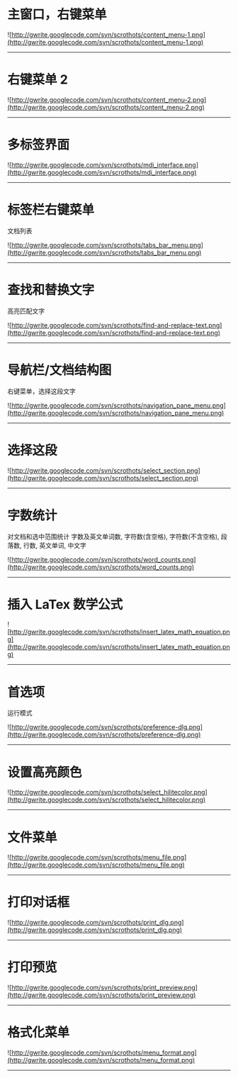

# 主窗口，右键菜单 #

![http://gwrite.googlecode.com/svn/scrothots/content_menu-1.png](http://gwrite.googlecode.com/svn/scrothots/content_menu-1.png)


---


# 右键菜单 2 #

![http://gwrite.googlecode.com/svn/scrothots/content_menu-2.png](http://gwrite.googlecode.com/svn/scrothots/content_menu-2.png)


---


# 多标签界面 #

![http://gwrite.googlecode.com/svn/scrothots/mdi_interface.png](http://gwrite.googlecode.com/svn/scrothots/mdi_interface.png)


---


# 标签栏右键菜单 #

文档列表

![http://gwrite.googlecode.com/svn/scrothots/tabs_bar_menu.png](http://gwrite.googlecode.com/svn/scrothots/tabs_bar_menu.png)



---

# 查找和替换文字 #

高亮匹配文字

![http://gwrite.googlecode.com/svn/scrothots/find-and-replace-text.png](http://gwrite.googlecode.com/svn/scrothots/find-and-replace-text.png)


---


# 导航栏/文档结构图 #

右键菜单，选择这段文字

![http://gwrite.googlecode.com/svn/scrothots/navigation_pane_menu.png](http://gwrite.googlecode.com/svn/scrothots/navigation_pane_menu.png)


---


# 选择这段 #

![http://gwrite.googlecode.com/svn/scrothots/select_section.png](http://gwrite.googlecode.com/svn/scrothots/select_section.png)


---


# 字数统计 #

对文档和选中范围统计 字数及英文单词数, 字符数(含空格), 字符数(不含空格), 段落数, 行数, 英文单词, 中文字

![http://gwrite.googlecode.com/svn/scrothots/word_counts.png](http://gwrite.googlecode.com/svn/scrothots/word_counts.png)


---


# 插入 LaTex 数学公式 #

![http://gwrite.googlecode.com/svn/scrothots/insert_latex_math_equation.png](http://gwrite.googlecode.com/svn/scrothots/insert_latex_math_equation.png)


---


# 首选项 #

运行模式

![http://gwrite.googlecode.com/svn/scrothots/preference-dlg.png](http://gwrite.googlecode.com/svn/scrothots/preference-dlg.png)


---


# 设置高亮颜色 #

![http://gwrite.googlecode.com/svn/scrothots/select_hilitecolor.png](http://gwrite.googlecode.com/svn/scrothots/select_hilitecolor.png)


---


# 文件菜单 #

![http://gwrite.googlecode.com/svn/scrothots/menu_file.png](http://gwrite.googlecode.com/svn/scrothots/menu_file.png)


---


# 打印对话框 #

![http://gwrite.googlecode.com/svn/scrothots/print_dlg.png](http://gwrite.googlecode.com/svn/scrothots/print_dlg.png)


---


# 打印预览 #

![http://gwrite.googlecode.com/svn/scrothots/print_preview.png](http://gwrite.googlecode.com/svn/scrothots/print_preview.png)


---


# 格式化菜单 #

![http://gwrite.googlecode.com/svn/scrothots/menu_format.png](http://gwrite.googlecode.com/svn/scrothots/menu_format.png)


---
